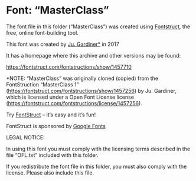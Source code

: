 ﻿# Font: “MasterClass”

The font file in this folder (“MasterClass”) was created using [Fontstruct](https://fontstruct.com), the free, online font-building tool.

This font was created by [Ju. Gardiner*](https://fontstruct.com/fontstructors/491228/aeolien) in 2017

It has a homepage where this archive and other versions may be found: 

https://fontstruct.com/fontstructions/show/1457710

*NOTE: “MasterClass” was originally cloned (copied) from the FontStruction “MasterClass 1” (https://fontstruct.com/fontstructions/show/1457256) by Ju. Gardiner, which is licensed under a Open Font License license (https://fontstruct.com/fontstructions/license/1457256).


Try [FontStruct](https://fontstruct.com) – it’s easy and it’s fun!

FontStruct is sponsored by [Google Fonts](https://fonts.google.com)

LEGAL NOTICE:

In using this font you must comply with the licensing terms
described in the file “OFL.txt” included with this folder.

If you redistribute the font file in this folder, you must also
comply with the license.  Please also include this file.

